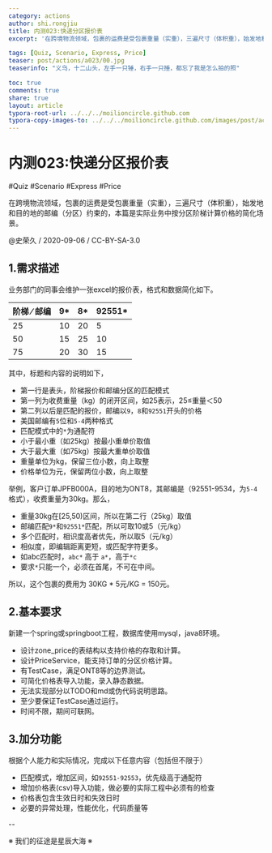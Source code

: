 ```yaml
---
category: actions
author: shi.rongjiu
title: 内测023:快递分区报价表
excerpt: '在跨境物流领域，包裹的运费是受包裹重量（实重），三遍尺寸（体积重），始发地和目的地的邮编（分区）约束的，本篇是实际业务中按分区阶梯计算价格的简化场景。'

tags: [Quiz, Scenario, Express, Price]
teaser: post/actions/a023/00.jpg
teaserinfo: "义乌，十二山头，左手一只锤，右手一只捶，都忘了我是怎么拍的照"

toc: true
comments: true
share: true
layout: article
typora-root-url: ../../../moilioncircle.github.com
typora-copy-images-to: ../../../moilioncircle.github.com/images/post/actions/a023/
---
```


# 内测023:快递分区报价表

#Quiz #Scenario #Express #Price

在跨境物流领域，包裹的运费是受包裹重量（实重），三遍尺寸（体积重），始发地和目的地的邮编（分区）约束的，本篇是实际业务中按分区阶梯计算价格的简化场景。

@史荣久 / 2020-09-06 / CC-BY-SA-3.0  

## 1.需求描述

业务部门的同事会维护一张excel的报价表，格式和数据简化如下。

| 阶梯 ⁄ 邮编 | 9*   | 8*   | 92551* |
| ----------- | ---- | ---- | ------ |
| 25          | 10   | 20   | 5      |
| 50          | 15   | 25   | 10     |
| 75          | 20   | 30   | 15     |

其中，标题和内容的说明如下，

* 第一行是表头，阶梯报价和邮编分区的匹配模式
* 第一列为收费重量（kg）的闭开区间，如25表示，25≤重量＜50
* 第二列以后是匹配的报价，邮编以`9`，`8`和`92551`开头的价格
* 美国邮编有`5`位和`5-4`两种格式
* 匹配模式中的`*`为通配符
* 小于最小重（如25kg）按最小重单价取值
* 大于最大重（如75kg）按最大重单价取值
* 重量单位为kg，保留三位小数，向上取整
* 价格单位为元，保留两位小数，向上取整

举例，客户订单JPFB000A，目的地为ONT8，其邮编是（92551-9534，为`5-4`格式），收费重量为30kg。那么，

* 重量30kg在[25,50)区间，所以在第二行（25kg）取值
* 邮编匹配`9*`和`92551*`匹配，所以可取10或5（元/kg）
* 多个匹配时，相识度高者优先，所以取5（元/kg）
* 相似度，即编辑距离更短，或匹配字符更多。
* 如abc匹配时，`abc*` 高于 `a*`，高于`*c`
* 要求`*`只能一个，必须在首尾，不可在中间。

所以，这个包裹的费用为 30KG * 5元/KG = 150元。

## 2.基本要求

新建一个spring或springboot工程，数据库使用mysql，java8环境。

* 设计zone_price的表结构以支持价格的存取和计算。
* 设计PriceService，能支持订单的分区价格计算。
* 有TestCase，满足ONT8等的边界测试。
* 可简化价格表导入功能，录入静态数据。
* 无法实现部分以TODO和md或伪代码说明思路。
* 至少要保证TestCase通过运行。
* 时间不限，期间可联网。

## 3.加分功能

根据个人能力和实际情况，完成以下任意内容（包括但不限于）

* 匹配模式，增加区间，如`92551-92553`，优先级高于通配符
* 增加价格表(csv)导入功能，做必要的实际工程中必须有的检查
* 价格表包含生效日时和失效日时
* 必要的异常处理，性能优化，代码质量等



--

※ 我们的征途是星辰大海 ※

